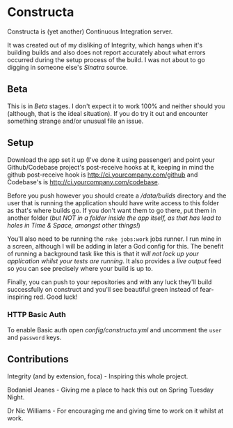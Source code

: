 # Constructa

Constructa is (yet another) Continuous Integration server. 

It was created out of my disliking of Integrity, which hangs when it's building builds and also does not report accurately about what errors occurred during the setup process of the build. I was not about to go digging in someone else's *Sinatra* source.

## Beta 

This is in *Beta* stages. I don't expect it to work 100% and neither should you (although, that is the ideal situation). If you do try it out and encounter something strange and/or unusual file an issue.

## Setup

Download the app set it up (I've done it using passenger) and point your Github/Codebase project's post-receive hooks at it, keeping in mind the github post-receive hook is http://ci.yourcompany.com/github and Codebase's is http://ci.yourcompany.com/codebase.

Before you push however you should create a _/data/builds_ directory and the user that is running the application should have write access to this folder as that's where builds go. If you don't want them to go there, put them in another folder (*but NOT in a folder inside the app itself, as that has lead to holes in Time & Space, amongst other things!*)

You'll also need to be running the `rake jobs:work` jobs runner. I run mine in a screen, although I will be adding in later a God config for this. The benefit of running a background task like this is that it _will not lock up your application whilst your tests are running_. It also provides a *live output* feed so you can see precisely where your build is up to.

Finally, you can push to your repositories and with any luck they'll build successfully on construct and you'll see beautiful green instead of fear-inspiring red. Good luck!

### HTTP Basic Auth

To enable Basic auth open _config/constructa.yml_ and uncomment the `user` and `password` keys.

## Contributions

Integrity (and by extension, foca) - Inspiring this whole project.

Bodaniel Jeanes - Giving me a place to hack this out on Spring Tuesday Night.

Dr Nic Williams - For encouraging me and giving time to work on it whilst at work.

